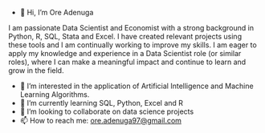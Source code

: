 - 👋 Hi, I’m Ore Adenuga

I am passionate Data Scientist and Economist with a strong background in Python, R, SQL, Stata and Excel. I have created relevant projects using these tools and I am continually working to improve my skills. I am eager to apply my knowledge and experience in a Data Scientist role (or similar roles), where I can make a meaningful impact and continue to learn and grow in the field.

- 👀 I’m interested in the application of Artificial Intelligence and Machine Learning Algorithms.
- 🌱 I’m currently learning SQL, Python, Excel and R
- 💞️ I’m looking to collaborate on data science projects
- 📫 How to reach me: ore.adenuga97@gmail.com

<!---
OreAdenuga/OreAdenuga is a ✨ special ✨ repository because its `README.md` (this file) appears on your GitHub profile.
You can click the Preview link to take a look at your changes.
--->
